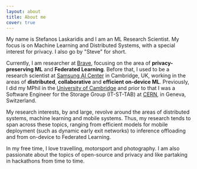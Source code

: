 ```yaml
---
layout: about
title: About me
cover: true
---
```


My name is Stefanos Laskaridis and I am an ML Research Scientist. My focus is on Machine Learning and Distributed Systems, with a special interest for privacy. I also go by "Steve" for short.

Currently, I am researcher at [Brave](https://brave.com), focusing on the area of **privacy-preserving ML** and **Federated Learning**. Before that, I used to be a research scientist at [Samsung AI Center](https://research.samsung.com/aicentre_cambridge) in Cambridge, UK, working in the areas of **distributed**, **collaborative** and **efficient on-device ML**.
Previously, I did my MPhil in the [University of Cambridge](https://www.cst.cam.ac.uk/) and prior to that I was a Software Engineer for the Storage Group (IT-ST-TAB) at [CERN](https://cern.ch), in Geneva, Switzerland.

My research interests, by and large, revolve around the areas of distributed systems, machine learning and mobile systems. Thus, my research tends to span across these topics, ranging from efficient models for mobile deployment (such as dynamic early exit networks) to inference offloading and from on-device to Federated Learning.

In my free time, I love travelling, motorsport and photography. I am also passionate about the topics of open-source and privacy and like partaking in hackathons from time to time.